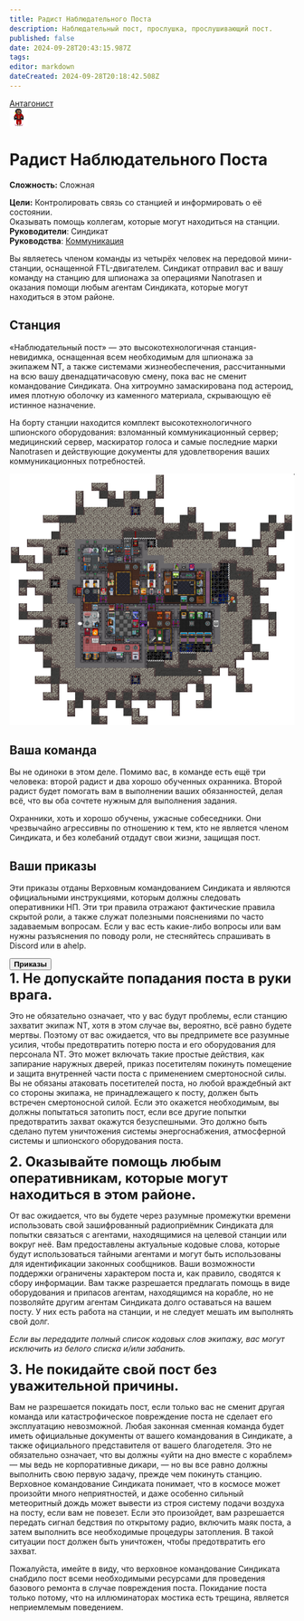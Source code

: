 ```yaml
---
title: Радист Наблюдательного Поста
description: Наблюдательный пост, прослушка, прослушивающий пост.
published: false
date: 2024-09-28T20:43:15.987Z
tags: 
editor: markdown
dateCreated: 2024-09-28T20:18:42.508Z
---
```


<div style="display: flex; justify-content: center;">
<div class="roles-passport antag">
  <div class="title antag"><a href="/roles/antagonists">Антагонист</a></div>
  <div>
    <div><div><img src="/roles/listening_operative.png"></div></div>
  <div><div>
    <h1>Радист Наблюдательного Поста</h1>
    <p><strong>Сложность:</strong> Сложная</p>
    <strong>Цели:</strong> Контролировать связь со станцией и информировать о её состоянии. <br>
Оказывать помощь коллегам, которые могут находиться на станции.<br>
    <b>Руководители</b>: Синдикат<br>
    <b>Руководства</b>: <a href="/guides/communication">Коммуникация</a>
  </div></div>
  </div>
</div>
</div>

Вы являетесь членом команды из четырёх человек на передовой мини-станции, оснащенной FTL-двигателем. Синдикат отправил вас и вашу команду на станцию для шпионажа за операциями Nanotrasen и оказания помощи любым агентам Синдиката, которые могут находиться в этом районе.


## Станция

<div class="imageBox">
  <div>
    «Наблюдательный пост» — это высокотехнологичная станция-невидимка, оснащенная всем необходимым для шпионажа за экипажем NT, а также системами жизнеобеспечения, рассчитанными на всю вашу двенадцатичасовую смену, пока вас не сменит командование Синдиката. Она хитроумно замаскирована под астероид, имея плотную оболочку из каменного материала, скрывающую её истинное назначение.

На борту станции находится комплект высокотехнологичного шпионского оборудования: взломанный коммуникационный сервер; медицинский сервер, маскиратор голоса и самые последние марки Nanotrasen и действующие документы для удовлетворения ваших коммуникационных потребностей.
  </div>
  <img src="/listening_post_operative.png"/>
</div>

## Ваша команда

Вы не одиноки в этом деле. Помимо вас, в команде есть ещё три человека: второй радист и два хорошо обученных охранника. Второй радист будет помогать вам в выполнении ваших обязанностей, делая всё, что вы оба сочтете нужным для выполнения задания. 

Охранники, хоть и хорошо обучены, ужасные собеседники. Они чрезвычайно агрессивны по отношению к тем, кто не является членом Синдиката, и без колебаний отдадут свои жизни, защищая пост.


## Ваши приказы

Эти приказы отданы Верховным командованием Синдиката и являются официальными инструкциями, которым должны следовать оперативники НП. Эти три правила отражают фактические правила скрытой роли, а также служат полезными пояснениями по часто задаваемым вопросам. Если у вас есть какие-либо вопросы или вам нужны разъяснения по поводу роли, не стесняйтесь спрашивать в Discord или в ahelp.

<button type="button" class="collapsible">
  <div><b>Приказы</b></div>
</button>
<div class="content">
<b style="font-size: 24px;">1. Не допускайте попадания поста в руки врага.</b>

Это не обязательно означает, что у вас будут проблемы, если станцию захватит экипаж NT, хотя в этом случае вы, вероятно, всё равно будете мертвы. Поэтому от вас ожидается, что вы предпримете все разумные усилия, чтобы предотвратить потерю поста и его оборудования для персонала NT. Это может включать такие простые действия, как запирание наружных дверей, приказ посетителям покинуть помещение и защита внутренней части поста с применением смертоносной силы. Вы не обязаны атаковать посетителей поста, но любой враждебный акт со стороны экипажа, не принадлежащего к посту, должен быть встречен смертоносной силой. Если это окажется необходимым, вы должны попытаться затопить пост, если все другие попытки предотвратить захват окажутся безуспешными. Это должно быть сделано путем уничтожения системы энергоснабжения, атмосферной системы и шпионского оборудования поста.


<b style="font-size: 24px;">2. Оказывайте помощь любым оперативникам, которые могут находиться в этом районе.</b>

От вас ожидается, что вы будете через разумные промежутки времени использовать свой зашифрованный радиоприёмник Синдиката для попытки связаться с агентами, находящимися на целевой станции или вокруг неё. Вам предоставлены актуальные кодовые слова, которые будут использоваться тайными агентами и могут быть использованы для идентификации законных сообщников. Ваши возможности поддержки ограничены характером поста и, как правило, сводятся к сбору информации. Вам также разрешается предлагать помощь в виде оборудования и припасов агентам, находящимся на корабле, но не позволяйте другим агентам Синдиката долго оставаться на вашем посту. У них есть работа на станции, и не следует мешать им выполнять свой долг.

*Если вы передадите полный список кодовых слов экипажу, вас могут исключить из белого списка и/или забанить.*


<b style="font-size: 24px;">3. Не покидайте свой пост без уважительной причины.</b>

Вам не разрешается покидать пост, если только вас не сменит другая команда или катастрофическое повреждение поста не сделает его эксплуатацию невозможной. Любая законная сменная команда будет иметь официальные документы от вашего командования в Синдикате, а также официального представителя от вашего благодетеля. Это не обязательно означает, что вы должны «уйти на дно вместе с кораблем» — мы ведь не корпоративные дикари, — но вы все равно должны выполнить свою первую задачу, прежде чем покинуть станцию. Верховное командование Синдиката понимает, что в космосе может произойти много неприятностей, и даже особенно сильный метеоритный дождь может вывести из строя систему подачи воздуха на посту, если вам не повезет. Если это произойдет, вам разрешается передать сигнал бедствия по открытому радио, включить маяк поста, а затем выполнить все необходимые процедуры затопления. В такой ситуации пост должен быть уничтожен, чтобы предотвратить его захват.

Пожалуйста, имейте в виду, что верховное командование Синдиката снабдило пост всеми необходимыми ресурсами для проведения базового ремонта в случае повреждения поста. Покидание поста только потому, что на иллюминаторах мостика есть трещина, является неприемлемым поведением.
</div>

<div class="table"></div>

